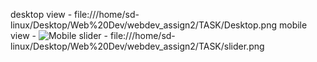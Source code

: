 desktop view -      file:///home/sd-linux/Desktop/Web%20Dev/webdev_assign2/TASK/Desktop.png 
mobile view -       ![Mobile](https://github.com/Sam-Wisdm/webdev_assign2/assets/156433062/2d5e1d1f-c7fd-4ba4-b39a-88ce6d5fc318)
slider -            file:///home/sd-linux/Desktop/Web%20Dev/webdev_assign2/TASK/slider.png
